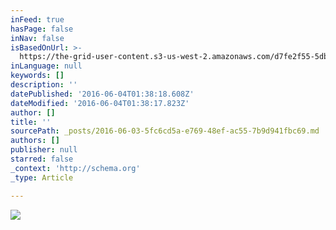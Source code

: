 ```yaml
---
inFeed: true
hasPage: false
inNav: false
isBasedOnUrl: >-
  https://the-grid-user-content.s3-us-west-2.amazonaws.com/d7fe2f55-5db5-41e2-89d3-259347d6359e.jpg
inLanguage: null
keywords: []
description: ''
datePublished: '2016-06-04T01:38:18.608Z'
dateModified: '2016-06-04T01:38:17.823Z'
author: []
title: ''
sourcePath: _posts/2016-06-03-5fc6cd5a-e769-48ef-ac55-7b9d941fbc69.md
authors: []
publisher: null
starred: false
_context: 'http://schema.org'
_type: Article

---
```

![](https://the-grid-user-content.s3-us-west-2.amazonaws.com/d7fe2f55-5db5-41e2-89d3-259347d6359e.jpg)